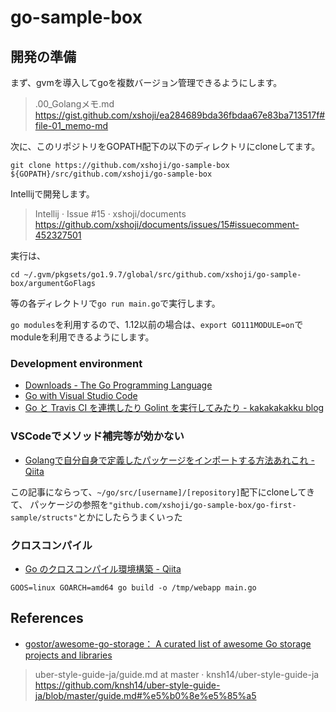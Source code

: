 # go-sample-box

## 開発の準備

まず、gvmを導入してgoを複数バージョン管理できるようにします。

> .00_Golangメモ.md  
> https://gist.github.com/xshoji/ea284689bda36fbdaa67e83ba713517f#file-01_memo-md

次に、このリポジトリをGOPATH配下の以下のディレクトリにcloneしてます。

```
git clone https://github.com/xshoji/go-sample-box ${GOPATH}/src/github.com/xshoji/go-sample-box
```

Intellijで開発します。

> Intellij · Issue #15 · xshoji/documents  
> https://github.com/xshoji/documents/issues/15#issuecomment-452327501

実行は、

```
cd ~/.gvm/pkgsets/go1.9.7/global/src/github.com/xshoji/go-sample-box/argumentGoFlags
```

等の各ディレクトリで`go run main.go`で実行します。

`go modules`を利用するので、1.12以前の場合は、`export GO111MODULE=on`でmoduleを利用できるようにします。

### Development environment

 - [Downloads - The Go Programming Language](https://golang.org/dl/)
 - [Go with Visual Studio Code](https://code.visualstudio.com/docs/languages/go)
 - [Go と Travis CI を連携したり Golint を実行してみたり - kakakakakku blog](https://kakakakakku.hatenablog.com/entry/2015/12/25/233540)

### VSCodeでメソッド補完等が効かない

  - [Golangで自分自身で定義したパッケージをインポートする方法あれこれ - Qiita](https://qiita.com/shopetan/items/eddcacec21cc7ea274f9)

  この記事にならって、`~/go/src/[username]/[repository]`配下にcloneしてきて、
  パッケージの参照を`"github.com/xshoji/go-sample-box/go-first-sample/structs"`とかにしたらうまくいった

### クロスコンパイル

 - [Go のクロスコンパイル環境構築 - Qiita](https://qiita.com/Jxck_/items/02185f51162e92759ebe)

```
GOOS=linux GOARCH=amd64 go build -o /tmp/webapp main.go
```

## References

 - [gostor/awesome-go-storage： A curated list of awesome Go storage projects and libraries](https://github.com/gostor/awesome-go-storage)
 
> uber-style-guide-ja/guide.md at master · knsh14/uber-style-guide-ja  
> https://github.com/knsh14/uber-style-guide-ja/blob/master/guide.md#%e5%b0%8e%e5%85%a5
